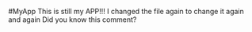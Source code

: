 #MyApp
This is still my APP!!!
I changed the file again to change it again and again
Did you know this comment?
